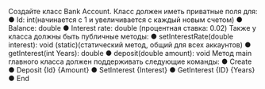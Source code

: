 Создайте класс Bank Account. Класс должен иметь приватные поля для:
●	Id: int(начинается с 1 и увеличивается с каждый новым счетом)
●	Balance: double
●	Interest rate: double (процентная ставка: 0.02)
Также у класса должны быть публичные методы:
●	setInterestRate(double interest): void (static)(статический метод, общий для всех аккаунтов)
●	getInterest(int Years): double
●	deposit(double amount): void
Метод main главного класса должен поддерживать следующие команды:
●	Create
●	Deposit {Id} {Amount}
●	SetInterest {Interest}
●	GetInterest {ID} {Years}
●	End
